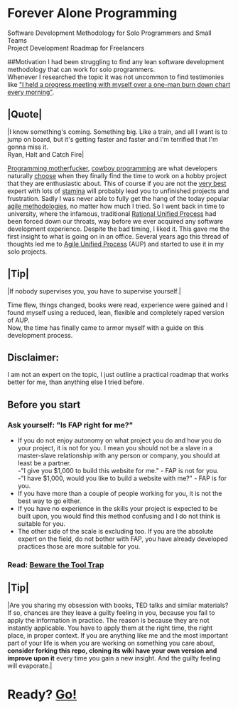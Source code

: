 # Forever Alone Programming

Software Development Methodology for Solo Programmers and Small Teams  
Project Development Roadmap for Freelancers

##Motivation
I had been struggling to find any lean software development methodology that can work for solo programmers.  
Whenever I researched the topic it was not uncommon to find testimonies like ["I held a progress meeting with myself over a one-man burn down chart every morning"](http://programmers.stackexchange.com/questions/59713/best-development-methodology-for-one-person).  

|Quote|
---
|I know something's coming. Something big. Like a train, and all I want is to jump on board, but it's getting faster and faster and I'm terrified that I'm gonna miss it.  
Ryan, Halt and Catch Fire|

[Programming motherfucker](http://programming-motherfucker.com/), [cowboy programming](https://en.wikipedia.org/wiki/Cowboy_coding) are what developers naturally [choose](https://www.youtube.com/watch?v=x4vXGJ19Izw) when they finally find the time to work on a hobby project that they are enthusiastic about. This of course if you are not the [very best](https://www.youtube.com/watch?v=zGkcnUy3l-c) expert with lots of [stamina](https://www.youtube.com/watch?v=QueWMFokFRw) will probably lead you to unfinished projects and frustration. Sadly I was never able to fully get the hang of the today popular [agile methodologies](https://en.wikipedia.org/wiki/Agile_software_development), no matter how much I tried. So I went back in time to university, where the infamous, traditional [Rational Unified Process](https://en.wikipedia.org/wiki/Rational_Unified_Process) had been forced down our throats, way before we ever acquired any software development experience. Despite the bad timing, I liked it. This gave me the first insight to what is going on in an office. Several years ago this thread of thoughts led me to [Agile Unified Process](http://www.ambysoft.com/unifiedprocess/agileUP.html) (AUP) and started to use it in my solo projects.  

|Tip|
---
|If nobody supervises you, you have to supervise yourself.|
  
Time flew, things changed, books were read, experience were gained and I found myself using a reduced, lean, flexible and completely raped version of AUP.  
Now, the time has finally came to armor myself with a guide on this development process.  

## Disclaimer:
I am not an expert on the topic, I just outline a practical roadmap that works better for me, than anything else I tried before.  

## Before you start

### Ask yourself: "Is FAP right for me?"
- If you do not enjoy autonomy on what project you do and how you do your project, it is not for you. I mean you should not be a slave in a master-slave relationship with any person or company, you should at least be a partner.  
  -"I give you $1,000 to build this website for me." - FAP is not for you.  
  -"I have $1,000, would you like to build a website with me?" - FAP is for you.  
- If you have more than a couple of people working for you, it is not the best way to go either.  
- If you have no experience in the skills your project is expected to be built upon, you would find this method confusing and I do not think is suitable for you.  
- The other side of the scale is excluding too. If you are the absolute expert on the field, do not bother with FAP, you have already developed practices those are more suitable for you.

### Read: [Beware the Tool Trap](https://github.com/nopara73/ForeverAloneProgramming/wiki/Beware-the-Tool-Trap)  

|Tip|
---
|Are you sharing my obsession with books, TED talks and similar materials? If so, chances are they leave a guilty feeling in you, because you fail to apply the information in practice. The reason is because they are not instantly applicable. You have to apply them at the right time, the right place, in proper context. If you are anything like me and the most important part of your life is when you are working on something you care about, **consider forking this repo, cloning its wiki have your own version and improve upon it** every time you gain a new insight. And the guilty feeling will evaporate.|

# Ready? [Go!](https://github.com/nopara73/ForeverAloneProgramming/wiki)
